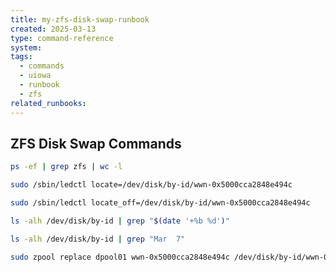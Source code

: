 ```yaml
---
title: my-zfs-disk-swap-runbook
created: 2025-03-13
type: command-reference
system: 
tags:
  - commands
  - uiowa
  - runbook
  - zfs
related_runbooks:
---
```

## ZFS Disk Swap Commands

```bash
ps -ef | grep zfs | wc -l
```

```bash
sudo /sbin/ledctl locate=/dev/disk/by-id/wwn-0x5000cca2848e494c
```

```bash
sudo /sbin/ledctl locate_off=/dev/disk/by-id/wwn-0x5000cca2848e494c
```

```bash
ls -alh /dev/disk/by-id | grep "$(date '+%b %d')"
```

```bash
ls -alh /dev/disk/by-id | grep "Mar  7"
```

```bash
sudo zpool replace dpool01 wwn-0x5000cca2848e494c /dev/disk/by-id/wwn-0x5000cca2bb426b60
```
